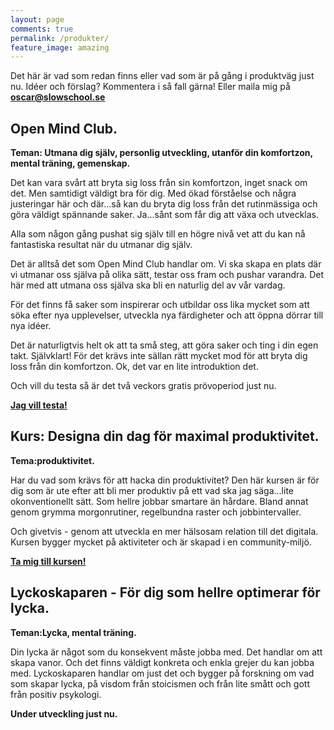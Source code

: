 ```yaml
---
layout: page
comments: true
permalink: /produkter/
feature_image: amazing
---
```


Det här är vad som redan finns eller vad som är på gång i produktväg just nu. Idéer och förslag? Kommentera i så fall gärna!
Eller maila mig på **oscar@slowschool.se**

## Open Mind Club.

**Teman: Utmana dig själv, personlig utveckling, utanför din komfortzon, mental träning, gemenskap.**

Det kan vara svårt att bryta sig loss från sin komfortzon, inget snack om det. Men samtidigt väldigt bra för dig. Med ökad förståelse och några justeringar här och där...så kan du bryta dig loss från det rutinmässiga och göra väldigt spännande saker. Ja...sånt som får dig att växa och utvecklas.

Alla som någon gång pushat sig själv till en högre nivå vet att du kan nå fantastiska resultat när du utmanar dig själv.

Det är alltså det som Open Mind Club handlar om. Vi ska skapa en plats där vi utmanar oss själva på olika sätt, testar oss fram och pushar varandra. Det här med att utmana oss själva ska bli en naturlig del av vår vardag.

För det finns få saker som inspirerar och utbildar oss lika mycket som att söka efter nya upplevelser, utveckla nya färdigheter och att öppna dörrar till nya idéer.

Det är naturligtvis helt ok att ta små steg, att göra saker och ting i din egen takt. Självklart! För det krävs inte sällan rätt mycket mod för att bryta dig loss från din komfortzon. Ok, det var en lite introduktion
det. 

Och vill du testa så är det två veckors gratis prövoperiod just nu.


**[Jag vill testa!](https://www.openmindclub.se/)**

## Kurs: Designa din dag för maximal produktivitet.

**Tema:produktivitet.**

 Har du vad som krävs för att hacka din produktivitet? Den här kursen är för dig som är ute efter att bli mer produktiv på ett vad ska jag säga...lite okonventionellt sätt. Som hellre jobbar smartare än hårdare. Bland annat genom grymma morgonrutiner, regelbundna raster och jobbintervaller. 

Och givetvis - genom att utveckla en mer hälsosam relation till det digitala. Kursen bygger mycket på aktiviteter
och är skapad i en community-miljö. 

**[Ta mig till kursen!](https://www.openlearning.com/courses/designa-din-dag-fr-maximal-produktivitet)**


## Lyckoskaparen - För dig som hellre optimerar för lycka.

**Teman:Lycka, mental träning.**

Din lycka är något som du konsekvent måste jobba med. Det handlar om att skapa vanor. Och det finns väldigt konkreta och enkla grejer du kan jobba med. Lyckoskaparen handlar om just det och bygger på forskning om vad som skapar lycka, på visdom från stoicismen och från lite smått och gott från positiv psykologi.

**Under utveckling just nu.**
